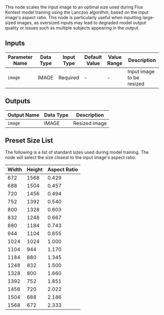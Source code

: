 This node scales the input image to an optimal size used during Flux Kontext model training using the Lanczos algorithm, based on the input image's aspect ratio. This node is particularly useful when inputting large-sized images, as oversized inputs may lead to degraded model output quality or issues such as multiple subjects appearing in the output.

## Inputs
| Parameter Name | Data Type | Input Type | Default Value | Value Range | Description |
|----------------|-----------|------------|---------------|-------------|-------------|
| `image` | IMAGE | Required | - | - | Input image to be resized |

## Outputs
| Output Name | Data Type | Description |
|-------------|-----------|-------------|
| `image` | IMAGE | Resized image |

## Preset Size List
The following is a list of standard sizes used during model training. The node will select the size closest to the input image's aspect ratio:

| Width | Height | Aspect Ratio |
|-------|--------|--------------|
| 672   | 1568   | 0.429       |
| 688   | 1504   | 0.457       |
| 720   | 1456   | 0.494       |
| 752   | 1392   | 0.540       |
| 800   | 1328   | 0.603       |
| 832   | 1248   | 0.667       |
| 880   | 1184   | 0.743       |
| 944   | 1104   | 0.855       |
| 1024  | 1024   | 1.000       |
| 1104  | 944    | 1.170       |
| 1184  | 880    | 1.345       |
| 1248  | 832    | 1.500       |
| 1328  | 800    | 1.660       |
| 1392  | 752    | 1.851       |
| 1456  | 720    | 2.022       |
| 1504  | 688    | 2.186       |
| 1568  | 672    | 2.333       |